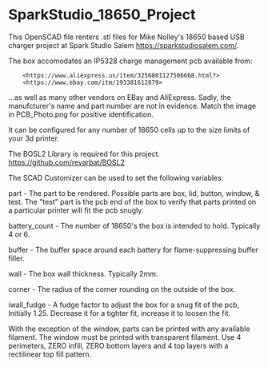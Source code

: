# SparkStudio_18650_Project
 
This OpenSCAD file renters .stl files for Mike Nolley's 18650 based USB charger project at Spark Studio Salem <https://sparkstudiosalem.com/>.

The box accomodates an IP5328 charge management pcb available from:

        <https://www.aliexpress.us/item/3256801127506668.html?>
        <https://www.ebay.com/itm/193381612879>

...as well as many other vendors on EBay and AliExpress. Sadly, the manufcturer's name and part number are not in evidence.  Match the image in PCB_Photo.png for positive identification.

It can be configured for any number of 18650 cells up to the size limits of 
your 3d printer.

The BOSL2 Library is required for this project.  <https://github.com/revarbat/BOSL2>

The SCAD Customizer can be used to set the following variables:

part  - The part to be rendered. Possible parts are box, lid, button, window, & test.
        The "test" part is the pcb end of the box to verify that parts printed on a 
        particular printer will fit the pcb snugly.

battery_count - The number of 18650's the box is intended to hold.  Typically 4 or 6.

buffer - The buffer space around each battery for flame-suppressing buffer filler.

wall - The box wall thickness. Typically 2mm.

corner - The radius of the corner rounding on the outside of the box.

iwall_fudge - A fudge factor to adjust the box for a snug fit of the pcb, Initially 1.25.
              Decrease it for a tighter fit, increase it to loosen the fit.

With the exception of the window, parts can be printed with any available filament.
The window must be printed with transparent filament. Use 4 perimeters, 
ZERO infill, ZERO bottom layers and 4 top layers with a rectilinear top fill pattern.

